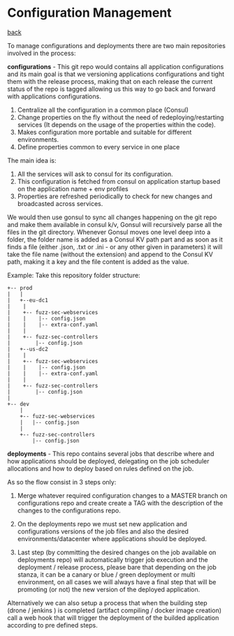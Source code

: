 # Configuration Management
[back](../README.md)

To manage configurations and deployments there are two main repositories involved in the process:

**configurations** - This git repo would contains all application configurations and its main goal is that we  versioning applications configurations and tight them with the release process, making that on each release the current status of the repo is tagged allowing us this way to go back and forward with applications configurations.

1. Centralize all the configuration in a common place (Consul)
2. Change properties on the fly without the need of redeploying/restarting services (It depends on the usage of the properties within the code).
3. Makes configuration more portable and suitable for different environments.
4. Define properties common to every service in one place

The main idea is:

1. All the services will ask to consul for its configuration.
2. This configuration is fetched from consul on application startup based on the application name + env profiles
3. Properties are refreshed periodically to check for new changes and broadcasted across services.

We would then use gonsul to sync all changes happening on the git repo and make them available in consul k/v, Gonsul will recursively parse all the files in the git directory. Whenever Gonsul moves one level deep into a folder, the folder name is added as a Consul KV path part and as soon as it finds a file (either .json, .txt or .ini - or any other given in parameters) it will take the file name (without the extension) and append to the Consul KV path, making it a key and the file content is added as the value.

Example: Take this repository folder structure:

````
+-- prod
|   |
|   +--eu-dc1
|    |
|    +-- fuzz-sec-webservices
|    |	  |-- config.json
|    |    |-- extra-conf.yaml
|    |
|    +-- fuzz-sec-controllers
|        |-- config.json
|   +--us-dc2
|    |
|    +-- fuzz-sec-webservices
|    |	  |-- config.json
|    |    |-- extra-conf.yaml
|    |
|    +-- fuzz-sec-controllers
|        |-- config.json
|
+-- dev
    |
    +-- fuzz-sec-webservices
    |	|-- config.json
    |
    +-- fuzz-sec-controllers
        |-- config.json
````        


**deployments** - This repo contains several jobs that describe where and how applications should be deployed, delegating on the job scheduler allocations and how to deploy based on rules defined on the job.


As so the flow consist in 3 steps only:

1. Merge whatever required configuration changes to a MASTER branch on configurations repo and create create a TAG with the description of the changes to the configurations repo.

2. On the deployments repo we must set new application and configurations versions of the job files and also the desired environments/datacenter where applications should be deployed.

3. Last step (by committing the desired changes on the job available on deployments repo) will automatically trigger job execution and the deployment / release process, please bare that depending on the job stanza, it can be a canary or blue / green deployment or multi environment, on all cases we will always have a final step that will be promoting (or not) the new version of the deployed application.


Alternatively we can also setup a process that when the building step (drone / jenkins ) is completed (artifact compiling / docker image creation) call a web hook that will trigger the deployment of the builded application according to pre defined steps. 

